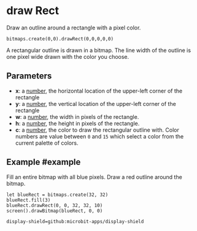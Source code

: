 # draw Rect

Draw an outline around a rectangle with a pixel color.

```sig
bitmaps.create(0,0).drawRect(0,0,0,0,0)
```

A rectangular outline is drawn in a bitmap. The line width of the outline is one pixel wide drawn with the color you choose.

## Parameters

* **x**: a [number](/types/number), the horizontal location of the upper-left corner of the rectangle
* **y**: a [number](/types/number), the vertical location of the upper-left corner of the rectangle
* **w**: a [number](/types/number), the width in pixels of the rectangle.
* **h**: a [number](/types/number), the height in pixels of the rectangle.
* **c**: a [number](/types/number), the color to draw the rectangular outline with. Color numbers are value between `0` and `15` which select a color from the current palette of colors.

## Example #example

Fill an entire bitmap with all blue pixels. Draw a red outline around the bitmap.

```blocks
let blueRect = bitmaps.create(32, 32)
blueRect.fill(3)
blueRect.drawRect(0, 0, 32, 32, 10)
screen().drawBitmap(blueRect, 0, 0)
```


```package
display-shield=github:microbit-apps/display-shield
```
